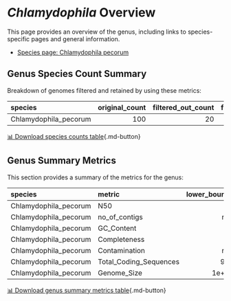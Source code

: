 # *Chlamydophila* Overview
This page provides an overview of the genus, including links to species-specific pages and general information.

- [Species page: Chlamydophila pecorum](Chlamydophila_pecorum/index.md)
## Genus Species Count Summary
Breakdown of genomes filtered and retained by using these metrics:

| species               |   original_count |   filtered_out_count |   final_count |
|:----------------------|-----------------:|---------------------:|--------------:|
| Chlamydophila_pecorum |              100 |                   20 |            80 |


[📊 Download species counts table](species_counts.csv){.md-button}
## Genus Summary Metrics
This section provides a summary of the metrics for the genus:

| species               | metric                 |   lower_bounds |   upper_bounds |
|:----------------------|:-----------------------|---------------:|---------------:|
| Chlamydophila_pecorum | N50                    |          0     |      nan       |
| Chlamydophila_pecorum | no_of_contigs          |        nan     |    12570       |
| Chlamydophila_pecorum | GC_Content             |         40     |       47       |
| Chlamydophila_pecorum | Completeness           |         53     |      nan       |
| Chlamydophila_pecorum | Contamination          |        nan     |        6       |
| Chlamydophila_pecorum | Total_Coding_Sequences |        900     |    13100       |
| Chlamydophila_pecorum | Genome_Size            |          1e+06 |        5.3e+06 |


[📊 Download genus summary metrics table](genus_summary_metrics.csv){.md-button}
